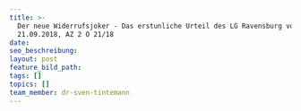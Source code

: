 ```yaml
---
title: >-
  Der neue Widerrufsjoker - Das erstunliche Urteil des LG Ravensburg vom
  21.09.2018, AZ 2 O 21/18
date:
seo_beschreibung:
layout: post
feature_bild_path:
tags: []
topics: []
team_member: dr-sven-tintemann
---
```

